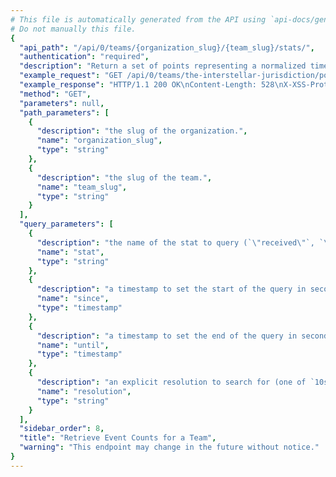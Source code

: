 ```yaml
---
# This file is automatically generated from the API using `api-docs/generate.py`
# Do not manually this file.
{
  "api_path": "/api/0/teams/{organization_slug}/{team_slug}/stats/", 
  "authentication": "required", 
  "description": "Return a set of points representing a normalized timestamp and the\nnumber of events seen in the period.\n\nQuery ranges are limited to Sentry's configured time-series\nresolutions.", 
  "example_request": "GET /api/0/teams/the-interstellar-jurisdiction/powerful-abolitionist/stats/ HTTP/1.1\nHost: sentry.io\nAuthorization: Bearer <token>", 
  "example_response": "HTTP/1.1 200 OK\nContent-Length: 528\nX-XSS-Protection: 1; mode=block\nContent-Language: en\nX-Content-Type-Options: nosniff\nVary: Accept-Language, Cookie\nAllow: GET, HEAD, OPTIONS\nX-Frame-Options: deny\nContent-Type: application/json\n\n[\n  [\n    1541455200.0, \n    3302\n  ], \n  [\n    1541458800.0, \n    3832\n  ], \n  [\n    1541462400.0, \n    3669\n  ], \n  [\n    1541466000.0, \n    3533\n  ], \n  [\n    1541469600.0, \n    3499\n  ], \n  [\n    1541473200.0, \n    3201\n  ], \n  [\n    1541476800.0, \n    3769\n  ], \n  [\n    1541480400.0, \n    2706\n  ], \n  [\n    1541484000.0, \n    2698\n  ], \n  [\n    1541487600.0, \n    3747\n  ], \n  [\n    1541491200.0, \n    3261\n  ], \n  [\n    1541494800.0, \n    2860\n  ], \n  [\n    1541498400.0, \n    4350\n  ], \n  [\n    1541502000.0, \n    2924\n  ], \n  [\n    1541505600.0, \n    3389\n  ], \n  [\n    1541509200.0, \n    2931\n  ], \n  [\n    1541512800.0, \n    3132\n  ], \n  [\n    1541516400.0, \n    3213\n  ], \n  [\n    1541520000.0, \n    3650\n  ], \n  [\n    1541523600.0, \n    3096\n  ], \n  [\n    1541527200.0, \n    3845\n  ], \n  [\n    1541530800.0, \n    3545\n  ], \n  [\n    1541534400.0, \n    2880\n  ], \n  [\n    1541538000.0, \n    4057\n  ]\n]", 
  "method": "GET", 
  "parameters": null, 
  "path_parameters": [
    {
      "description": "the slug of the organization.", 
      "name": "organization_slug", 
      "type": "string"
    }, 
    {
      "description": "the slug of the team.", 
      "name": "team_slug", 
      "type": "string"
    }
  ], 
  "query_parameters": [
    {
      "description": "the name of the stat to query (`\"received\"`, `\"rejected\"`)", 
      "name": "stat", 
      "type": "string"
    }, 
    {
      "description": "a timestamp to set the start of the query in seconds since UNIX epoch.", 
      "name": "since", 
      "type": "timestamp"
    }, 
    {
      "description": "a timestamp to set the end of the query in seconds since UNIX epoch.", 
      "name": "until", 
      "type": "timestamp"
    }, 
    {
      "description": "an explicit resolution to search for (one of `10s`, `1h`, and `1d`)", 
      "name": "resolution", 
      "type": "string"
    }
  ], 
  "sidebar_order": 8, 
  "title": "Retrieve Event Counts for a Team", 
  "warning": "This endpoint may change in the future without notice."
}
---
```

